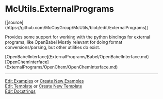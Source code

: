 # <a id="McUtils.ExternalPrograms">McUtils.ExternalPrograms</a> 
<div class="docs-source-link" markdown="1">
[[source](https://github.com/McCoyGroup/McUtils/blob/edit/ExternalPrograms)]
</div>
    
Provides some support for working with the python bindings for external programs, like OpenBabel
Mostly relevant for doing format conversions/parsing, but other utilities do exist.

<div class="container alert alert-secondary bg-light">
  <div class="row">
   <div class="col" markdown="1">
[OpenBabelInterface](ExternalPrograms/Babel/OpenBabelInterface.md)   
</div>
   <div class="col" markdown="1">
[OpenChemInterface](ExternalPrograms/OpenChem/OpenChemInterface.md)   
</div>
</div>
</div>





___

[Edit Examples](https://github.com/McCoyGroup/McUtils/edit/edit/ci/examples/McUtils/ExternalPrograms.md) or 
[Create New Examples](https://github.com/McCoyGroup/McUtils/new/edit/?filename=ci/examples/McUtils/ExternalPrograms.md) <br/>
[Edit Template](https://github.com/McCoyGroup/McUtils/edit/edit/ci/docs/McUtils/ExternalPrograms.md) or 
[Create New Template](https://github.com/McCoyGroup/McUtils/new/edit/?filename=ci/docs/templates/McUtils/ExternalPrograms.md) <br/>
[Edit Docstrings](https://github.com/McCoyGroup/McUtils/edit/edit/ExternalPrograms/__init__.py?message=Update%20Docs)